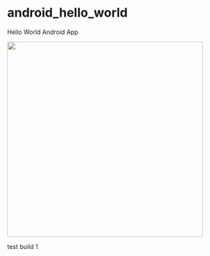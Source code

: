 android_hello_world
===================

Hello World Android App

<img src="http://i.imgur.com/dio0DXF.png" width="450" />

test build 1